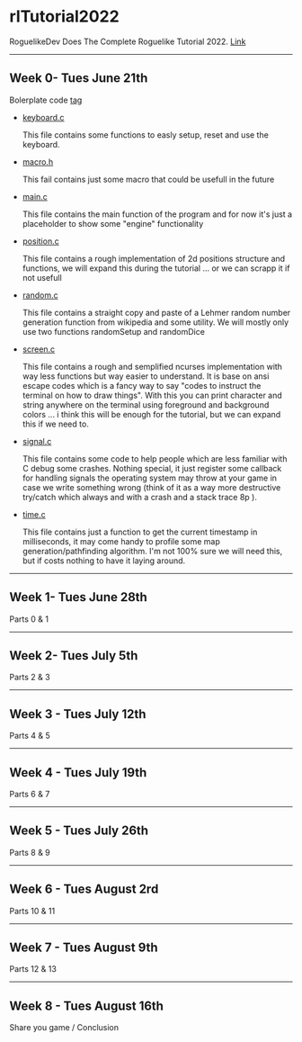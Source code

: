 # rlTutorial2022
RoguelikeDev Does The Complete Roguelike Tutorial 2022. [Link](https://www.reddit.com/r/roguelikedev/comments/vhfsda/roguelikedev_does_the_complete_roguelike_tutorial/)

- - -
## Week 0- Tues June 21th
Bolerplate code [tag](https://github.com/samelinux/rlTutorial2022/releases/tag/week0)

- [keyboard.c](keyboard.c)

  This file contains some functions to easly setup, reset and use the keyboard.

- [macro.h](macro.h)

  This fail contains just some macro that could be usefull in the future

- [main.c](main.c)

  This file contains the main function of the program and for now it's just a placeholder to show some "engine" functionality

- [position.c](position.c)

  This file contains a rough implementation of 2d positions structure and functions, we will expand this during the tutorial ... or we can scrapp it if not usefull

- [random.c](random.c)

  This file contains a straight copy and paste of a Lehmer random number generation function from wikipedia and some utility. We will mostly only use two functions randomSetup and randomDice

- [screen.c](screen.c)

  This file contains a rough and semplified ncurses implementation with way less functions but way easier to understand. It is base on ansi escape codes which is a fancy way to say "codes to instruct the terminal on how to draw things". With this you can print character and string anywhere on the terminal using foreground and background colors ... i think this will be enough for the tutorial, but we can expand this if we need to.

- [signal.c](signal.c)

  This file contains some code to help people which are less familiar with C debug some crashes. Nothing special, it just register some callback for handling signals the operating system may throw at your game in case we write something wrong (think of it as a way more destructive try/catch which always and with a crash and a stack trace 8p ).

- [time.c](time.c)

  This file contains just a function to get the current timestamp in milliseconds, it may come handy to profile some map generation/pathfinding algorithm. I'm not 100% sure we will need this, but if costs nothing to have it laying around.

- - -
## Week 1- Tues June 28th
Parts 0 & 1

- - -
## Week 2- Tues July 5th
Parts 2 & 3

- - -
## Week 3 - Tues July 12th
Parts 4 & 5

- - -
## Week 4 - Tues July 19th
Parts 6 & 7

- - -
## Week 5 - Tues July 26th
Parts 8 & 9

- - -
## Week 6 - Tues August 2rd
Parts 10 & 11

- - -
## Week 7 - Tues August 9th
Parts 12 & 13

- - -
## Week 8 - Tues August 16th
Share you game / Conclusion
